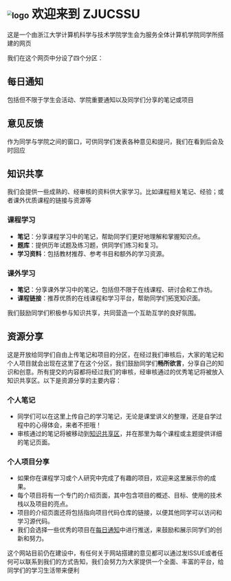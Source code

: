 # <img src="https://zjucssu.github.io/home/index.assets/logo.png" alt="logo" style="zoom:67%;" /> 欢迎来到 ZJUCSSU 



这是一个由浙江大学计算机科学与技术学院学生会为服务全体计算机学院同学所搭建的网页

我们在这个网页中分设了四个分区：

## 每日通知

包括但不限于学生会活动、学院重要通知以及同学们分享的笔记或项目

## 意见反馈

作为同学与学院之间的窗口，可供同学们发表各种意见和提问，我们在看到后会及时回应

## 知识共享

我们会提供一些成熟的、经审核的资料供大家学习。比如课程相关笔记、经验；或者课外优质课程的链接与资源等
### 课程学习
- **笔记**：分享课程学习中的笔记，帮助同学们更好地理解和掌握知识点。
- **题库**：提供历年试题及练习题，供同学们练习和复习。
- **学习资料**：包括教材推荐、参考书目和额外的学习资源。

### 课外学习
- **笔记**：分享课外学习中的笔记，包括但不限于在线课程、研讨会和工作坊。
- **课程链接**：推荐优质的在线课程和学习平台，帮助同学们拓宽知识面。

我们鼓励同学们积极参与知识共享，共同营造一个互助互学的良好氛围。

## 资源分享

这是开放给同学们自由上传笔记和项目的分区，在经过我们审核后，大家的笔记和个人项目就会出现在这里了在这个分区，我们鼓励同学们**畅所欲言**，分享自己的知识和创意。所有提交的内容都将经过我们的审核，经审核通过的优秀笔记将被放入知识共享区。以下是资源分享的主要内容：

### 个人笔记
- 同学们可以在这里上传自己的学习笔记，无论是课堂讲义的整理，还是自学过程中的心得体会，来者不拒哦！
- 审核通过的笔记将被移动到[知识共享区](知识共享/课程笔记/)，并在那里为每个课程或主题提供详细的笔记页面。


### 个人项目分享
- 如果你在课程学习或个人研究中完成了有趣的项目，欢迎来这里展示你的成果。
- 每个项目将有一个专门的介绍页面，其中包含项目的概述、目标、使用的技术栈以及项目的亮点。
- 项目的介绍页面还将包括指向项目代码仓库的链接，以便其他同学可以访问和学习源代码。
- 我们会选择一些优秀的项目在[每日通知](每日通知/)中进行推送，来鼓励和展示同学们的创新和努力。






这个网站目前仍在建设中，有任何关于网站搭建的意见都可以通过发ISSUE或者任何可以联系到我们的方式告知，我们会努力为大家提供一个全面、丰富的平台，给同学们的学习生活带来便利
